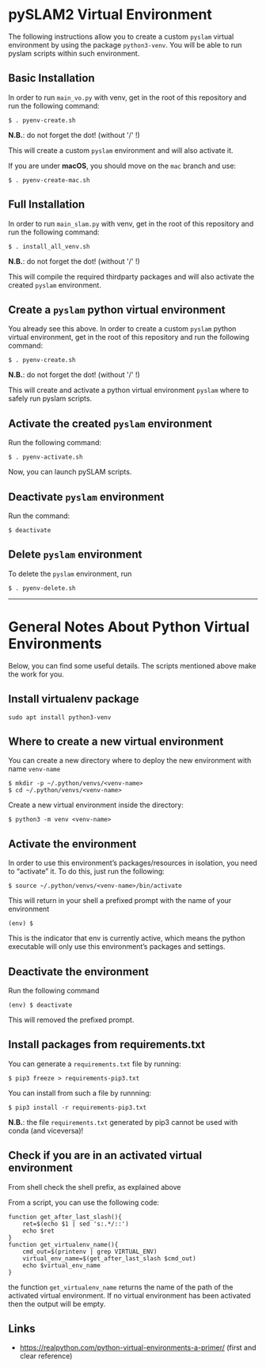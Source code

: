 # pySLAM2 Virtual Environment 

The following instructions allow you to create a custom `pyslam` virtual environment by using the package `python3-venv`. You will be able to run pyslam scripts within such environment. 

## Basic Installation 

In order to run `main_vo.py` with venv, get in the root of this repository and run the following command:
```
$ . pyenv-create.sh 
```
**N.B.**: do not forget the dot! (without '/' !)

This will create a custom `pyslam` environment and will also activate it.
 
If you are under **macOS**, you should move on the `mac` branch and use: 
```
$ . pyenv-create-mac.sh 
```

## Full Installation 

In order to run `main_slam.py` with venv, get in the root of this repository and run the following command:
```
$ . install_all_venv.sh  
```
**N.B.**: do not forget the dot! (without '/' !)

This will compile the required thirdparty packages and will also activate the created `pyslam` environment. 



## Create a `pyslam` python virtual environment 

You already see this above. In order to create a custom `pyslam` python virtual environment, get in the root of this repository and run the following command: 
```
$ . pyenv-create.sh 
```
**N.B.**: do not forget the dot! (without '/' !)

This will create and activate a python virtual environment `pyslam` where to safely run pyslam scripts. 

## Activate the created `pyslam` environment 

Run the following command: 
```
$ . pyenv-activate.sh 
```
Now, you can launch pySLAM scripts. 

## Deactivate `pyslam` environment 

Run the command: 
```
$ deactivate 
```

## Delete `pyslam` environment 

To delete the `pyslam` environment, run
```
$ . pyenv-delete.sh 
```


--- 
# General Notes About Python Virtual Environments 

Below, you can find some useful details. The scripts mentioned above make the work for you. 

## Install virtualenv package 

```
sudo apt install python3-venv
```

## Where to create a new virtual environment 

You can create a new directory where to deploy the new environment with name `venv-name`
```
$ mkdir -p ~/.python/venvs/<venv-name> 
$ cd ~/.python/venvs/<venv-name>
```
Create a new virtual environment inside the directory:
```
$ python3 -m venv <venv-name>
```

## Activate the environment 

In order to use this environment’s packages/resources in isolation, you need to “activate” it. To do this, just run the following:

```
$ source ~/.python/venvs/<venv-name>/bin/activate
```
This will return in your shell a prefixed prompt with the name of your environment
```
(env) $
```
This is the indicator that env is currently active, which means the python executable will only use this environment’s packages and settings.


## Deactivate the environment 

Run the following command 
```
(env) $ deactivate
```
This will removed the prefixed prompt. 

## Install packages from requirements.txt 

You can generate a `requirements.txt` file by running: 
```
$ pip3 freeze > requirements-pip3.txt 
``` 
You can install from such a file by runnning: 
```
$ pip3 install -r requirements-pip3.txt
```

**N.B.**: the file `requirements.txt` generated by pip3 cannot be used with conda (and viceversa)! 

## Check if you are in an activated virtual environment 

From shell check the shell prefix, as explained above 

From a script, you can use the following code:
```
function get_after_last_slash(){
    ret=$(echo $1 | sed 's:.*/::')
    echo $ret 
}
function get_virtualenv_name(){
    cmd_out=$(printenv | grep VIRTUAL_ENV)
    virtual_env_name=$(get_after_last_slash $cmd_out)
    echo $virtual_env_name
}
```
the function `get_virtualenv_name` returns the name of the path of the activated virtual environment. 
If no virtual environment has been activated then the output will be empty.  



## Links 

* https://realpython.com/python-virtual-environments-a-primer/  (first and clear reference)
